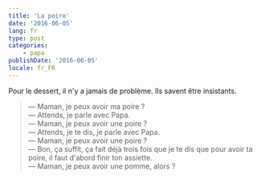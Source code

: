 ```yaml
---
title: 'La poire'
date: '2016-06-05'
lang: fr
type: post
categories:
    - papa
publishDate: '2016-06-05'
locale: fr_FR
---
```


Pour le dessert, il n'y a jamais de problème. Ils savent être insistants.

<!-- more -->

> — Maman, je peux avoir ma poire ?  
> — Attends, je parle avec Papa.  
> — Maman, je peux avoir une poire ?  
> — Attends, je te dis, je parle avec Papa.  
> — Maman, je peux avoir une poire ?  
> — Bon, ça suffit, ça fait déjà trois fois que je te dis que pour avoir ta poire, il faut d'abord finir ton assiette.  
> — Maman, je peux avoir une pomme, alors ?
